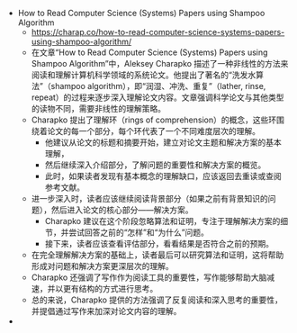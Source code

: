 - How to Read Computer Science (Systems) Papers using Shampoo Algorithm
	- https://charap.co/how-to-read-computer-science-systems-papers-using-shampoo-algorithm/
	- 在文章“How to Read Computer Science (Systems) Papers using Shampoo Algorithm”中，Aleksey Charapko 描述了一种非线性的方法来阅读和理解计算机科学领域的系统论文。他提出了著名的“洗发水算法”（shampoo algorithm），即“润湿、冲洗、重复”（lather, rinse, repeat）的过程来逐步深入理解论文内容。文章强调科学论文与其他类型的读物不同，需要非线性的理解策略。
	- Charapko 提出了理解环（rings of comprehension）的概念，这些环围绕着论文的每一个部分，每个环代表了一个不同难度层次的理解。
		- 他建议从论文的标题和摘要开始，建立对论文主题和解决方案的基本理解，
		- 然后继续深入介绍部分，了解问题的重要性和解决方案的概览。
		- 此时，如果读者发现有基本概念的理解缺口，应该返回去重读或查阅参考文献。
	- 进一步深入时，读者应该继续阅读背景部分（如果之前有背景知识的问题），然后进入论文的核心部分——解决方案。
		- Charapko 建议在这个阶段忽略算法和证明，专注于理解解决方案的细节，并尝试回答之前的“怎样”和“为什么”问题。
		- 接下来，读者应该查看评估部分，看看结果是否符合之前的预期。
	- 在完全理解解决方案的基础上，读者最后可以研究算法和证明，这将帮助形成对问题和解决方案更深层次的理解。
	- Charapko 还强调了写作作为阅读工具的重要性，写作能够帮助大脑减速，并以更有结构的方式进行思考。
	- 总的来说，Charapko 提供的方法强调了反复阅读和深入思考的重要性，并提倡通过写作来加深对论文内容的理解。
-